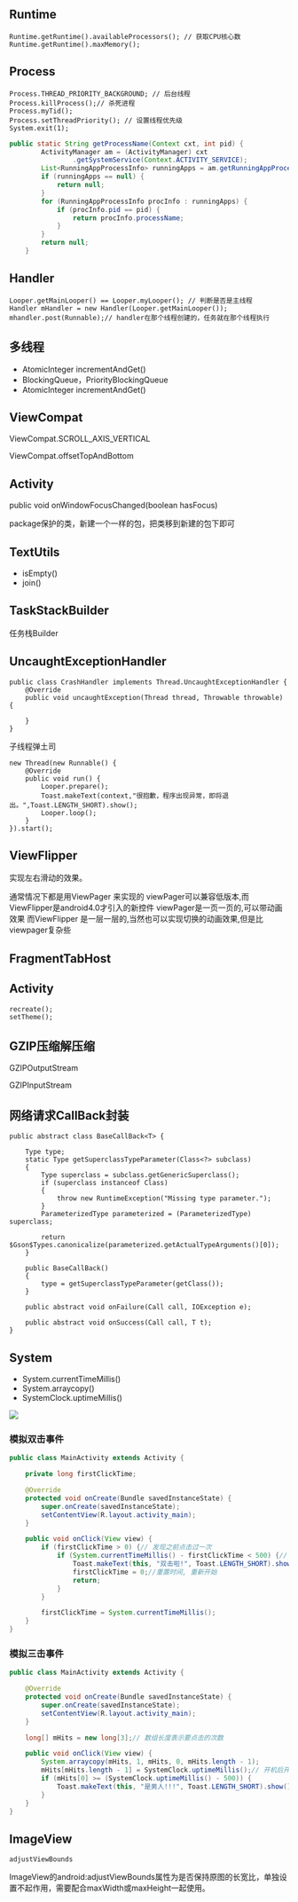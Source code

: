 ## Runtime

```
Runtime.getRuntime().availableProcessors(); // 获取CPU核心数
Runtime.getRuntime().maxMemory();
```

## Process

```
Process.THREAD_PRIORITY_BACKGROUND; // 后台线程
Process.killProcess();// 杀死进程
Process.myTid();
Process.setThreadPriority(); // 设置线程优先级
System.exit(1);
```

```java
public static String getProcessName(Context cxt, int pid) {
        ActivityManager am = (ActivityManager) cxt
                .getSystemService(Context.ACTIVITY_SERVICE);
        List<RunningAppProcessInfo> runningApps = am.getRunningAppProcesses();
        if (runningApps == null) {
            return null;
        }
        for (RunningAppProcessInfo procInfo : runningApps) {
            if (procInfo.pid == pid) {
                return procInfo.processName;
            }
        }
        return null;
    }
```

## Handler

```
Looper.getMainLooper() == Looper.myLooper(); // 判断是否是主线程
Handler mHandler = new Handler(Looper.getMainLooper());
mhandler.post(Runnable);// handler在那个线程创建的，任务就在那个线程执行
```

## 多线程

- AtomicInteger incrementAndGet()
- BlockingQueue，PriorityBlockingQueue
- AtomicInteger incrementAndGet()

## ViewCompat

ViewCompat.SCROLL_AXIS_VERTICAL

ViewCompat.offsetTopAndBottom

## Activity

public void onWindowFocusChanged(boolean hasFocus)

package保护的类，新建一个一样的包，把类移到新建的包下即可

## TextUtils

- isEmpty()
- join()

## TaskStackBuilder

任务栈Builder

## UncaughtExceptionHandler

```
public class CrashHandler implements Thread.UncaughtExceptionHandler {
    @Override
    public void uncaughtException(Thread thread, Throwable throwable) {
        
    }
}
```
子线程弹土司
```
new Thread(new Runnable() {
    @Override
    public void run() {
        Looper.prepare();
        Toast.makeText(context,"很抱歉，程序出现异常，即将退出。",Toast.LENGTH_SHORT).show();
        Looper.loop();
    }
}).start();
```
## ViewFlipper

实现左右滑动的效果。

通常情况下都是用ViewPager 来实现的
viewPager可以兼容低版本,而ViewFlipper是android4.0才引入的新控件
viewPager是一页一页的,可以带动画效果
而ViewFlipper 是一层一层的,当然也可以实现切换的动画效果,但是比viewpager复杂些

## FragmentTabHost

## Activity

    recreate();
    setTheme();
## GZIP压缩解压缩

GZIPOutputStream

GZIPInputStream

## 网络请求CallBack封装

```
public abstract class BaseCallBack<T> {
    
    Type type;
    static Type getSuperclassTypeParameter(Class<?> subclass)
    {
        Type superclass = subclass.getGenericSuperclass();
        if (superclass instanceof Class)
        {
            throw new RuntimeException("Missing type parameter.");
        }
        ParameterizedType parameterized = (ParameterizedType) superclass;

        return $Gson$Types.canonicalize(parameterized.getActualTypeArguments()[0]);
    }

    public BaseCallBack()
    {
        type = getSuperclassTypeParameter(getClass());
    }

    public abstract void onFailure(Call call, IOException e);

    public abstract void onSuccess(Call call, T t);
}
```
## System

- System.currentTimeMillis()
- System.arraycopy()
- SystemClock.uptimeMillis()

![](img/多击事件.png)

### 模拟双击事件

```java
public class MainActivity extends Activity {

	private long firstClickTime;

	@Override
	protected void onCreate(Bundle savedInstanceState) {
		super.onCreate(savedInstanceState);
		setContentView(R.layout.activity_main);
	}

	public void onClick(View view) {
		if (firstClickTime > 0) {// 发现之前点击过一次
			if (System.currentTimeMillis() - firstClickTime < 500) {// 判断两次点击是否小于500毫秒
				Toast.makeText(this, "双击啦!", Toast.LENGTH_SHORT).show();
				firstClickTime = 0;//重置时间, 重新开始
				return;
			}
		}

		firstClickTime = System.currentTimeMillis();
	}
}
```

### 模拟三击事件

```java
public class MainActivity extends Activity {

	@Override
	protected void onCreate(Bundle savedInstanceState) {
		super.onCreate(savedInstanceState);
		setContentView(R.layout.activity_main);
	}

	long[] mHits = new long[3];// 数组长度表示要点击的次数

	public void onClick(View view) {
		System.arraycopy(mHits, 1, mHits, 0, mHits.length - 1);
		mHits[mHits.length - 1] = SystemClock.uptimeMillis();// 开机后开始计算的时间
		if (mHits[0] >= (SystemClock.uptimeMillis() - 500)) {
			Toast.makeText(this, "是男人!!!", Toast.LENGTH_SHORT).show();
		}
	}
}
```
## ImageView

```
adjustViewBounds
```

ImageView的android:adjustViewBounds属性为是否保持原图的长宽比，单独设置不起作用，需要配合maxWidth或maxHeight一起使用。